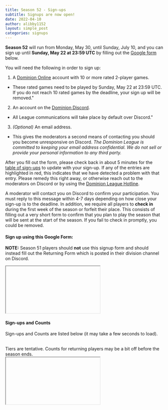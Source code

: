 ```yaml
---
title: Season 52 - Sign-ups
subtitle: Signups are now open!
date: 2022-04-10
author: alibby1152
layout: simple_post
categories: signups
---
```

**Season 52** will run from Monday, May 30, until Sunday, July 10, and you can sign up until **Sunday, May 22 at 23:59 UTC** by filling out the [Google form](#sign-up-using-this-google-form) below.

You will need the following in order to sign up:

1. A [Dominion Online](https://dominion.games) account with 10 or more rated 2-player games.
- These rated games need to be played by Sunday, May 22 at 23:59 UTC. If you do not reach 10 rated games by the deadline, your sign up will be removed."
2. An account on the [Dominion Discord](https://discord.gg/vMmmMBu).
- All League communications will take place by default over Discord."
3. *(Optional)* An email address.
- This gives the moderators a second means of contacting you should you become unresponsive on Discord. *The Dominion League is committed to keeping your email address confidential. We do not sell or provide your personal information to any third party.*

After you fill out the form, please check back in about 5 minutes for the [table of sign-ups](#sign-ups-and-counts) to update with your sign-up. If any of the entries are highlighted in red, this indicates that we have detected a problem with that entry. Please remedy this right away, or otherwise reach out to the moderators on Discord or by using the [Dominion League Hotline](http://dominionleague.org/hotline).

A moderator will contact you on Discord to confirm your participation. You must reply to this message within 4-7 days depending on how close your sign-up is to the deadline. In addition, we require all players to **check in** during the first week of the season or forfeit their place. This consists of filling out a very short form to confirm that you plan to play the season that will be sent at the start of the season. If you fail to check in promptly, you could be removed.

#### Sign up using this Google Form:

**NOTE:** Season 51 players should **not** use this signup form and should instead fill out the Returning Form which is posted in their division channel on Discord.
<br>

<div class=""sheets"">
<iframe src=""https://docs.google.com/forms/d/e/1FAIpQLSf6w--md2GWzqhAdJFnfKmBXAnSbABJbZEQaVi-I7-1mZ1Q5w/viewform?embedded=true"" width=""100%"" height=""600"">Loading…</iframe>
</div>

#### Sign-ups and Counts

Sign-ups and Counts are listed below (it may take a few seconds to load).
<br>
Tiers are tentative. Counts for returning players may be a bit off before the season ends.

<div class=""sheets"">
  <iframe src=""https://docs.google.com/spreadsheets/d/1i2BNBpSRjOBuxiFgBl87Yca1RMZOW8EKVYHC5PsqMfU/pubhtml"" height=""500"" width=""100%"">Loading...</iframe>
</div>

